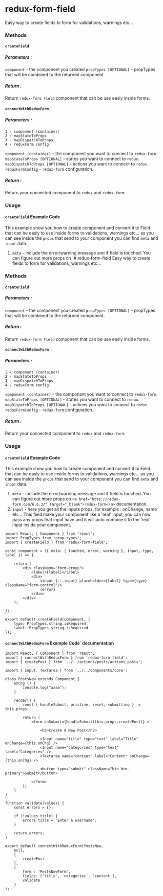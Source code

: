 # redux-form-field
Easy way to create fields to form for validations, warnings etc...

### Methods
#### `createField`
##### Parameters :
`component` - the component you created
`propTypes [OPTIONAL]` - propTypes that will be combined to the returned component.

##### Return :
Return `redux-form Field` component that can be use easly inside forms.

#### `connectWithReduxForm`
##### Parameters :
    1 - component (container)
    2 - mapStateToProps
    3 - mapDispatchToProps
    4 - reduxForm config
`component (container)` - the component you want to connect to `redux-form`.
`mapStateToProps [OPTIONAL]` - states you want to connect to `redux`.
`mapDispatchToProps [OPTIONAL]` - actions you want to connect to `redux`.
`reduxFormConfig` - `redux-form` configuration.

##### Return :
Return your connected component to `redux` and `redux-form`

### Usage

#### `createField` Example Code
This example show you how to create component and convert it to Field that can be easly to use inside forms to validations, warnings etc...
as you can see inside the `props` that send to your component you can find `meta` and `input` data.

1. `meta` - include the error/warning message and if field is touched. You can figure out more props on `# redux-form-field
Easy way to create fields to form for validations, warnings etc...

### Methods
#### `createField`
##### Parameters :
`component` - the component you created
`propTypes [OPTIONAL]` - propTypes that will be combined to the returned component.

##### Return :
Return `redux-form Field` component that can be use easly inside forms.

#### `connectWithReduxForm`
##### Parameters :
    1 - component (container)
    2 - mapStateToProps
    3 - mapDispatchToProps
    4 - reduxForm config
`component (container)` - the component you want to connect to `redux-form`.
`mapStateToProps [OPTIONAL]` - states you want to connect to `redux`.
`mapDispatchToProps [OPTIONAL]` - actions you want to connect to `redux`.
`reduxFormConfig` - `redux-form` configuration.

##### Return :
Return your connected component to `redux` and `redux-form`

### Usage

#### `createField` Example Code
This example show you how to create component and convert it to Field that can be easly to use inside forms to validations, warnings etc...
as you can see inside the `props` that send to your component you can find `meta` and `input` data.

1. `meta` - include the error/warning message and if field is touched. You can figure out more props on `<a href="http://redux-   form.com/6.6.3/" target="_blank">redux-form</a>` documentation.
2. `input` - here you get all the inputs props. for example : onChange, name etc ..
  This field make your component like a 'real' input, you can now pass any props that input have and it will auto combine it to the 'real' input inside your component.
  
```JSX
import React, { Component } from 'react';
import PropTypes from 'prop-types';
import { createField } from 'redux-form-field';

const component = ({ meta: { touched, error, warning }, input, type, label }) => {

    return (
        <div className="form-group">
            <label>{label}</label>
            <div>
                <input {...input} placeholder={label} type={type} className="form-control"/>
                {error}
            </div>
        </div>
    );

};

export default createField(component, {
    type: PropTypes.string.isRequired,
    label: PropTypes.string.isRequired
});
```

#### `connectWithReduxForm` Example Code` documentation

```JSX
import React, { Component } from 'react';
import { connectWithReduxForm } from 'redux-form-field';
import { createPost } from '../../actions/posts/actions_posts';

import { Input, Textarea } from '../../components/core';

class PostsNew extends Component {
    onChg () {
        console.log("aaaa");
    }

    render() {
        const { handleSubmit, pristine, reset, submitting }  = this.props;

        return (
            <form onSubmit={handleSubmit(this.props.createPost)} >

                <h3>Create A New Post</h3>

                <Input name="title" type="text" label="Title" onChange={this.onChg} />
                <Input name="categories" type="text" label="Categories" />
                <Textarea name="content" label="Content" onChange={this.onChg} />

                <button type="submit" className="btn btn-primary">Submit</button>

            </form>
        );
    }
}

function validate(values) {
    const errors = {};

    if (!values.title) {
        errors.title = 'Enter a username';
    }

    return errors;
}

export default connectWithReduxForm(PostsNew,
    null,
    {
        createPost
    },
    {
        form : 'PostsNewForm',
        fields: ['title', 'categories', 'content'],
        validate
    }
);
```
